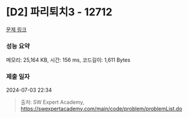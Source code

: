 # [D2] 파리퇴치3 - 12712 

[문제 링크](https://swexpertacademy.com/main/code/problem/problemDetail.do?contestProbId=AXuARWAqDkQDFARa) 

### 성능 요약

메모리: 25,164 KB, 시간: 156 ms, 코드길이: 1,611 Bytes

### 제출 일자

2024-07-03 22:34



> 출처: SW Expert Academy, https://swexpertacademy.com/main/code/problem/problemList.do